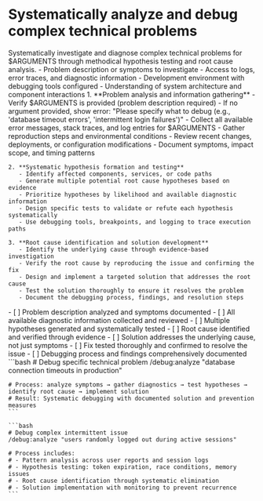 # Systematically analyze and debug complex technical problems

<instructions>
  <context>
    Systematically investigate and diagnose complex technical problems for $ARGUMENTS through methodical hypothesis testing and root cause analysis.
  </context>

  <requirements>
    - Problem description or symptoms to investigate
    - Access to logs, error traces, and diagnostic information
    - Development environment with debugging tools configured
    - Understanding of system architecture and component interactions
  </requirements>

  <execution>
    1. **Problem analysis and information gathering**
       - Verify $ARGUMENTS is provided (problem description required)
       - If no argument provided, show error: "Please specify what to debug (e.g., 'database timeout errors', 'intermittent login failures')"
       - Collect all available error messages, stack traces, and log entries for $ARGUMENTS
       - Gather reproduction steps and environmental conditions
       - Review recent changes, deployments, or configuration modifications
       - Document symptoms, impact scope, and timing patterns

    2. **Systematic hypothesis formation and testing**
       - Identify affected components, services, or code paths
       - Generate multiple potential root cause hypotheses based on evidence
       - Prioritize hypotheses by likelihood and available diagnostic information
       - Design specific tests to validate or refute each hypothesis systematically
       - Use debugging tools, breakpoints, and logging to trace execution paths

    3. **Root cause identification and solution development**
       - Identify the underlying cause through evidence-based investigation
       - Verify the root cause by reproducing the issue and confirming the fix
       - Design and implement a targeted solution that addresses the root cause
       - Test the solution thoroughly to ensure it resolves the problem
       - Document the debugging process, findings, and resolution steps
  </execution>

  <validation>
    - [ ] Problem description analyzed and symptoms documented
    - [ ] All available diagnostic information collected and reviewed
    - [ ] Multiple hypotheses generated and systematically tested
    - [ ] Root cause identified and verified through evidence
    - [ ] Solution addresses the underlying cause, not just symptoms
    - [ ] Fix tested thoroughly and confirmed to resolve the issue
    - [ ] Debugging process and findings comprehensively documented
  </validation>

  <examples>
    ```bash
    # Debug specific technical problem
    /debug:analyze "database connection timeouts in production"

    # Process: analyze symptoms → gather diagnostics → test hypotheses → identify root cause → implement solution
    # Result: Systematic debugging with documented solution and prevention measures
    ```

    ```bash
    # Debug complex intermittent issue
    /debug:analyze "users randomly logged out during active sessions"

    # Process includes:
    # - Pattern analysis across user reports and session logs
    # - Hypothesis testing: token expiration, race conditions, memory issues
    # - Root cause identification through systematic elimination
    # - Solution implementation with monitoring to prevent recurrence
    ```

  </examples>
</instructions>
